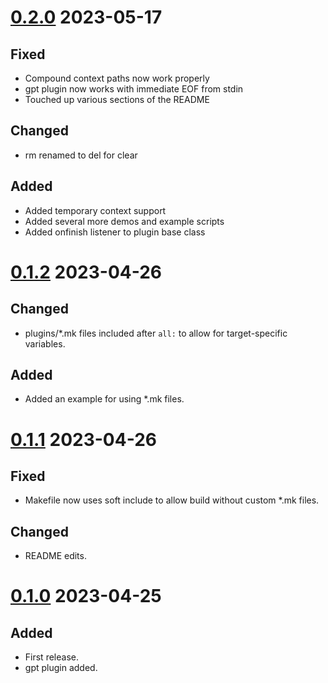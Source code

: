 # [0.2.0](https://github.com/jpcx/llmq/tree/0.2.0) 2023-05-17

## Fixed

- Compound context paths now work properly
- gpt plugin now works with immediate EOF from stdin
- Touched up various sections of the README

## Changed

- rm renamed to del for clear

## Added

- Added temporary context support
- Added several more demos and example scripts
- Added onfinish listener to plugin base class

# [0.1.2](https://github.com/jpcx/llmq/tree/0.1.2) 2023-04-26

## Changed

- plugins/\*.mk files included after `all:` to allow for target-specific variables.

## Added

- Added an example for using \*.mk files.

# [0.1.1](https://github.com/jpcx/llmq/tree/0.1.1) 2023-04-26

## Fixed

- Makefile now uses soft include to allow build without custom \*.mk files.

## Changed

- README edits.

# [0.1.0](https://github.com/jpcx/llmq/tree/0.1.0) 2023-04-25

## Added

- First release.
- gpt plugin added.
